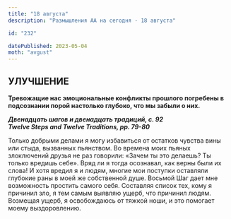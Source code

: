 ```yaml
---
title: "18 августа"
description: "Размышления АА на сегодня - 18 августа"

id: "232"

datePublished: 2023-05-04
moth: "avgust"
---
```


## УЛУЧШЕНИЕ

**Тревожащие нас эмоциональные конфликты прошлого погребены в подсознании
порой настолько глубоко, что мы забыли о них.**

**_Двенадцать шагов и двенадцать традиций, с. 92  
Twelve Steps and Twelve Traditions, рp. 79-80_**

Только добрыми делами я могу избавиться от остатков чувства вины или стыда,
вызванных пьянством. Во времена моих пьяных злоключений друзья не раз
говорили: «Зачем ты это делаешь? Ты только вредишь себе». Вряд ли я тогда
осознавал, как верны были их слова! И хотя вредил я и людям, многие мои
поступки оставляли глубокие раны в моей же собственной душе. Восьмой Шаг дает
мне возможность простить самого себя. Составляя список тех, кому я причинил
зло, я тем самым выявляю ущерб, что причинил людям. Возмещая ущерб, я
освобождаюсь от тяжкой ноши, и это помогает моему выздоровлению.
